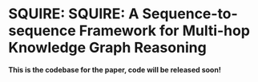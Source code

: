 # SQUIRE: SQUIRE: A Sequence-to-sequence Framework for Multi-hop Knowledge Graph Reasoning
**This is the codebase for the paper, code will be released soon!**
